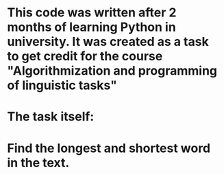 # This code was written after 2 months of learning Python in university. It was created as a task to get credit for the course "Algorithmization and programming of linguistic tasks"

# The task itself:
# Find the longest and shortest word in the text. 
